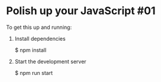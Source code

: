 # Polish up your JavaScript #01

To get this up and running:

1. Install dependencies

    $ npm install

2. Start the development server

    $ npm run start
